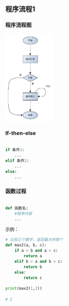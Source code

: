 ## 程序流程1



### 程序流程图

<img src="images/ws3_flowchart.png" width="30%" />



### If-then-else

```python

if 条件1:
    ...
elif 条件2:
    ...
else:
    ...

```



### 函数过程

```python

def 函数名:
    #程序内容
    ...

```



示例：

```python
# 比较三个数字，返回最大的那个
def max2(a, b, c):
    if a > b and a > c:
        return a
    elif b > a and b > c:
        return b
    else:
        return c

print(max2(1,2))

# 2
```